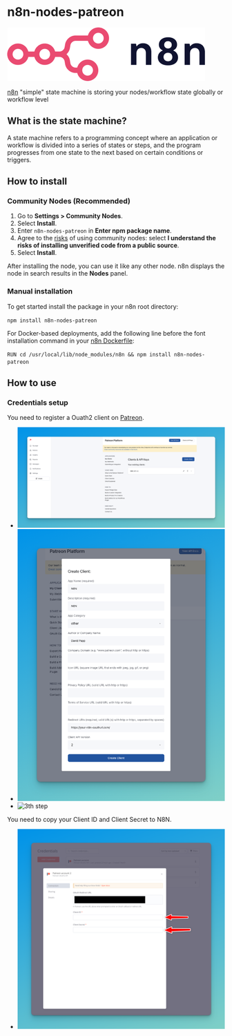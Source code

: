 # n8n-nodes-patreon

![n8n.io - Workflow Automation](https://raw.githubusercontent.com/n8n-io/n8n/master/assets/n8n-logo.png)

[n8n](https://www.n8n.io) "simple" state machine is storing your nodes/workflow state globally or workflow level

## What is the state machine?

A state machine refers to a programming concept where an application or workflow is divided into a series of states or steps, and the program progresses from one state to the next based on certain conditions or triggers.

## How to install

### Community Nodes (Recommended)

1. Go to **Settings > Community Nodes**.
2. Select **Install**.
3. Enter `n8n-nodes-patreon` in **Enter npm package name**.
4. Agree to the [risks](https://docs.n8n.io/integrations/community-nodes/risks/) of using community nodes: select **I understand the risks of installing unverified code from a public source**.
5. Select **Install**.

After installing the node, you can use it like any other node. n8n displays the node in search results in the **Nodes** panel.

### Manual installation

To get started install the package in your n8n root directory:

`npm install n8n-nodes-patreon`

For Docker-based deployments, add the following line before the font installation command in your [n8n Dockerfile](https://github.com/n8n-io/n8n/blob/master/docker/images/n8n/Dockerfile):

`RUN cd /usr/local/lib/node_modules/n8n && npm install n8n-nodes-patreon`

## How to use

### Credentials setup

You need to register a Ouath2 client on [Patreon](https://www.patreon.com/portal/registration/register-clients).

- ![1st step](https://raw.githubusercontent.com/pigri/n8n-nodes-patreon/master/assets/1st_step.png)
- ![2nd step](https://raw.githubusercontent.com/pigri/n8n-nodes-patreon/master/assets/2nd_step.png)
- ![3th step](https://raw.githubusercontent.com/pigri/n8n-nodes-patreon/master/assets/3th_step.png)

You need to copy your Client ID and Client Secret to N8N.

- ![4th step](https://raw.githubusercontent.com/pigri/n8n-nodes-patreon/master/assets/4th_step.png)
